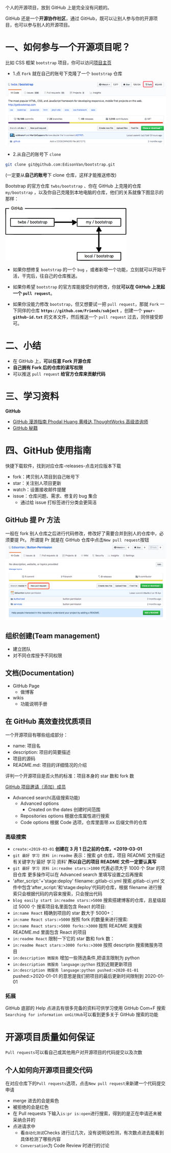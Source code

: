 个人的开源项目，放到 GitHub 上是完全没有问题的。

GitHub 还是一个**开源协作社区**，通过 GitHub，既可以让别人参与你的开源项目，也可以参与别人的开源项目。

# 一、如何参与一个开源项目呢？

比如 CSS 框架 `bootstrap` 项目，你可以访问[项目主页](https://github.com/twbs/bootstrap)

- 1.点 `Fork` 就在自己的账号下克隆了一个 `bootstrap` 仓库

![18-1](../assets/18-1.png)

- 2.从自己的账号下 `clone`

```bash
git clone git@github.com:EdisonVan/bootstrap.git
```

(一定要从**自己的账号**下 clone 仓库，这样才能推送修改)

Bootstrap 的官方仓库 `twbs/bootstrap` 、你在 GitHub 上克隆的仓库 `my/bootstrap` ，以及你自己克隆到本地电脑的仓库，他们的关系就像下图显示的那样：

![18-2](../assets/18-2.png)

- 如果你想修复 `bootstrap` 的一个 `bug` ，或者新增一个功能，立刻就可以开始干活，干完后，往自己的仓库推送。

- 如果你希望 `bootstrap` 的官方库能接受你的修改，你就**可以在 GitHub 上发起一个 `pull request`**。

- 如果你没能力修改 `bootstrap`，但又想要试一把 `pull request`，那就 `Fork` 一下同伴的仓库 **`https://github.com/Friends/subject`** ，创建一个 **`your-github-id.txt`** 的文本文件，然后推送一个 `pull request` 过去，同伴接受即可。

# 二、小结

- 在 GitHub 上，**可以任意 Fork 开源仓库**
- **自己拥有 Fork 后的仓库的读写权限**
- 可以推送 `pull request` **给官方仓库来贡献代码**

# 三、学习资料

**GitHub**

- [GitHub 漫游指南 Phodal Huang,黄峰达,ThoughtWorks 高级咨询师](https://github.phodal.com/#/chapter/Github%E6%BC%AB%E6%B8%B8%E6%8C%87%E5%8D%97)
- [GitHub 秘籍](https://www.bookstack.cn/read/github-cheat-sheet/README.md)

# 四、GitHub 使用指南

快捷下载软件，找到对应仓库-releases-点击对应版本下载
- fork：拷贝别人项目到自己帐号下
- star：关注别人项目更新
- watch：设置接收邮件提醒
- issue：仓库问题、需求、修复的 bug 集合
  - 通过给 issue 打标签进行分类会更简洁

## GitHub 提 Pr 方法

一般在 fork 别人仓库之后进行代码修改，修改好了需要合并到别人的仓库中，必须要提 Pr。
所谓提 Pr 就是在 GitHub 仓库中点击`New pull request`按钮
![PrWay-20190619](../assets/PrWay-20190619.png)

## 组织创建(Team management)

- 建立团队
- 对不同仓库授予不同权限

## 文档(Documentation)

- GitHub Page
  - 做博客
- wikis
  - 功能说明手册

## 在 GitHub 高效查找优质项目

一个开源项目有哪些组成部分：
- name: 项目名
- description: 项目的简要描述
- 项目的源码
- README.md: 项目的详细情况的介绍

评判一个开源项目是否火热的标准：项目本身的 star 数和 fork 数

[GitHub 项目邀请（添加）成员](https://blog.csdn.net/qq_36761831/article/details/91531784)

- Advanced search(高级搜索功能)
  - Advanced options
    - Created on the dates 创建时间范围
  - Repositories options 根据仓库属性进行搜索
  - Code options 根据 Code 选项，仓库里面带.xx 后缀文件的仓库

### 高级搜索

- `create:<2019-03-01`
  **创建在 3 月 1 日之前的仓库，<2019-03-01**
- `git 最好 学习 资料 in:readme`
  表示：搜索 git 仓库，项目 README 文件描述有关键字为‘最好 学习 资料’
  **所以自己的项目 README 文件一定要认真写**
- `git 最好 学习 资料 in:readme stars:>1000`
  代表必须大于 1000 个 Star 的项目仓库
  更多操作可以在 Advanced search 里填写设置之后再搜索
- 'after_script:'+'stage:deploy' filename:.gitlab-ci.yml
  搜索.gitlab-ci.yml 文件中包含‘after_script:’和‘stage:deploy’代码的仓库，根据 filename 进行搜索只会根据代码的内容来搜索，只会搜出代码
- `blog easily start in:readme stars:>5000`
  搜索搭建博客的仓库，且星级超过 5000 个
  搜索项目名里面包含 React 的项目:
- `in:name React`
  精确到项目的 star 数大于 5000+：
- `in:name React stars:>5000`
  按照 fork 的数量来进行搜索:
- `in:name React stars:>5000 forks:>3000`
  按照 README 来搜索 README.md 里面包含 React 的项目
- `in:readme React`
  限制一下它的 star 数和 fork 数：
- `in:readme React stars:>3000 forks:>3000`
  按照 descriptin 搜索微服务项目
- `in:description 微服务`
  增加一些筛选条件,把语言限制为 python
- `in:description 微服务 language:python`
  找到近期更新项目
- `in:description 微服务 language:python pushed:>2020-01-01`
  pushed:>2020-01-01 的意思是我们把项目的最后更新时间限制到 2020-01-01

### 拓展

GitHub 底部的 Help 点进去有很多完备的资料可供学习使用 GitHub
Com+F 搜索`Searching for information onGitHub`可以看到更多关于 GitHub 搜索的功能

# 开源项目质量如何保证

`Pull requests`可以看自己或其他用户对开源项目的代码提交以及次数

## 个人如何向开源项目提交代码

在对应仓库下的`Pull requests`选项，点击`New pull request`来新建一个代码提交申请

- merge 进去的会是紫色
- 被拒绝的会是红色
- 在 Pull requests 下输入`is:pr is:open`进行搜索，得到的是正在申请还未被采纳合并的
- 点进请求中
  - 看`自动化测试`Checks 进行过几次，没有说明没检测，有次数点进去能看到具体检测了哪些内容
  - `Conversation`为 Code Review 时进行的讨论
